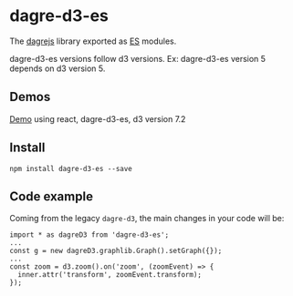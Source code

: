 # dagre-d3-es

The [dagrejs](https://github.com/dagrejs) library exported as [ES](https://262.ecma-international.org/6.0/) modules.

dagre-d3-es versions follow d3 versions. Ex: dagre-d3-es version 5 depends on d3 version 5.

## Demos

[Demo](https://codesandbox.io/s/dagre-d3-es-tree-9ywg9) using react, dagre-d3-es, d3 version 7.2

## Install

```
npm install dagre-d3-es --save
```

## Code example

Coming from the legacy `dagre-d3`, the main changes in your code will be:

```
import * as dagreD3 from 'dagre-d3-es';
...
const g = new dagreD3.graphlib.Graph().setGraph({});
...
const zoom = d3.zoom().on('zoom', (zoomEvent) => {
  inner.attr('transform', zoomEvent.transform);
});

```